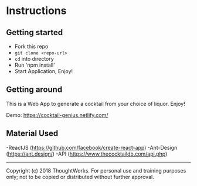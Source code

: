 # Instructions
## Getting started

- Fork this repo
- `git clone <repo-url>` 
- `cd` into directory
- Run 'npm install' 
- Start Application, Enjoy! 

## Getting around 

This is a Web App to generate a cocktail from your choice of liquor. Enjoy! 

Demo: https://cocktail-genius.netlify.com/

## Material Used 

-ReactJS (https://github.com/facebook/create-react-app)
-Ant-Design (https://ant.design/)
-API (https://www.thecocktaildb.com/api.php)

---
Copyright (c) 2018 ThoughtWorks. For personal use and training purposes only; not to be copied or distributed without further approval.
